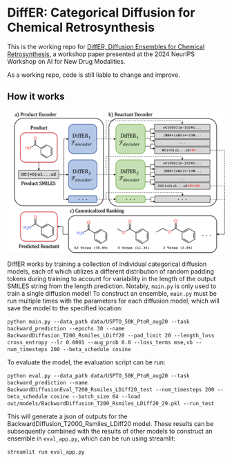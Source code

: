 # DiffER: Categorical Diffusion for Chemical Retrosynthesis

This is the working repo for [DiffER, Diffusion Ensembles for Chemical Retrosynthesis](https://openreview.net/forum?id=lrqHtZvSZW), a workshop paper presented at the 2024 NeurIPS Workshop on AI for New Drug Modalities.

As a working repo, code is still liable to change and improve.

## How it works

![DiffER Schematic](./paper/images/diffusion_schema.png)

DiffER works by training a collection of individual categorical diffusion models, each of which utilizes a different distribution of random padding tokens during training to account for variability in the length of the output SMILES string from the length prediction. Notably, `main.py` is only used to train a single diffusion model! To construct an ensemble, `main.py` must be run multiple times with the parameters for each diffusion model, which will save the model to the specified location:

```
python main.py --data_path data/USPTO_50K_PtoR_aug20 --task backward_prediction --epochs 30 --name BackwardDiffusion_T200_Rsmiles_LDiff20 --pad_limit 20 --length_loss cross_entropy --lr 0.0001 --aug_prob 0.0 --loss_terms mse,vb --num_timesteps 200 --beta_schedule cosine
```

To evaluate the model, the evaluation script can be run:

```
python eval.py --data_path data/USPTO_50K_PtoR_aug20 --task backward_prediction --name BackwardDiffusionEval_T200_Rsmiles_LDiff20_test --num_timesteps 200 --beta_schedule cosine --batch_size 64 --load out/models/BackwardDiffusion_T200_Rsmiles_LDiff20_29.pkl --run_test
```

This will generate a json of outputs for the BackwardDiffusion_T2000_Rsmiles_LDiff20 model. These results can be subsequently combined with the results of other models to construct an ensemble in `eval_app.py`, which can be run using streamlit:

```
streamlit run eval_app.py
```

